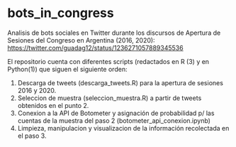 # bots_in_congress #
Analisis de bots sociales en Twitter durante los discursos de Apertura de Sesiones del Congreso en Argentina (2016, 2020): https://twitter.com/guadag12/status/1236271057889345536

El repositorio cuenta con diferentes scripts (redactados en R (3) y en Python(1)) que siguen el siguiente orden:
1. Descarga de tweets (descarga_tweets.R) para la apertura de sesiones 2016 y 2020.
2. Seleccion de muestra (seleccion_muestra.R) a partir de tweets obtenidos en el punto 2.
3. Conexion a la API de Botometer y asignación de probabilidad p/ las cuentas de la muestra del paso 2 (botometer_api_conexion.ipynb)
4. Limpieza, manipulacion y visualizacion de la información recolectada en el paso 3.

